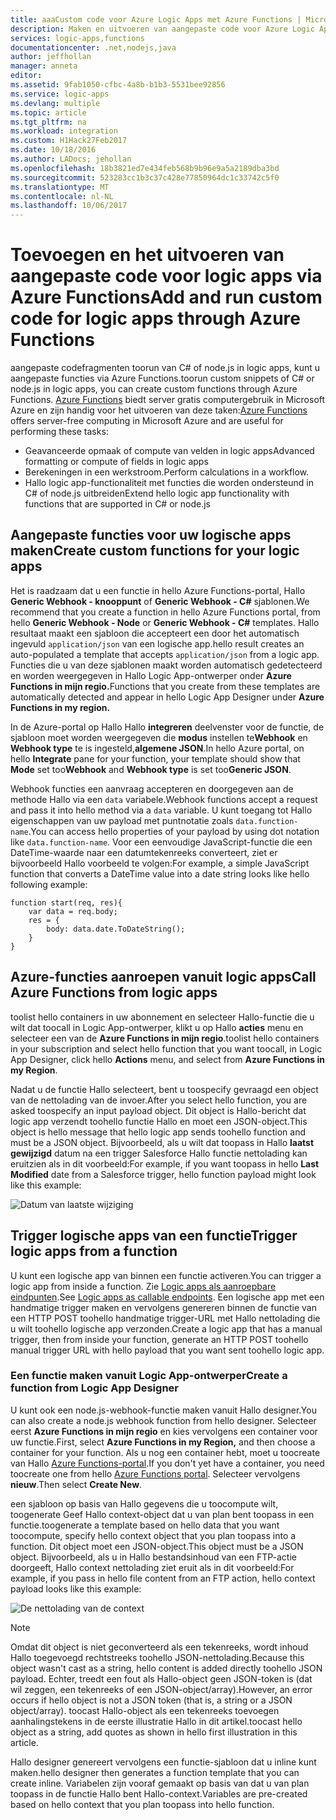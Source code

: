 ```yaml
---
title: aaaCustom code voor Azure Logic Apps met Azure Functions | Microsoft Docs
description: Maken en uitvoeren van aangepaste code voor Azure Logic Apps met Azure Functions
services: logic-apps,functions
documentationcenter: .net,nodejs,java
author: jeffhollan
manager: anneta
editor: 
ms.assetid: 9fab1050-cfbc-4a8b-b1b3-5531bee92856
ms.service: logic-apps
ms.devlang: multiple
ms.topic: article
ms.tgt_pltfrm: na
ms.workload: integration
ms.custom: H1Hack27Feb2017
ms.date: 10/18/2016
ms.author: LADocs; jehollan
ms.openlocfilehash: 18b3821ed7e434feb568b9b96e9a5a2189dba3bd
ms.sourcegitcommit: 523283cc1b3c37c428e77850964dc1c33742c5f0
ms.translationtype: MT
ms.contentlocale: nl-NL
ms.lasthandoff: 10/06/2017
---
```

# <a name="add-and-run-custom-code-for-logic-apps-through-azure-functions"></a><span data-ttu-id="cc0f5-103">Toevoegen en het uitvoeren van aangepaste code voor logic apps via Azure Functions</span><span class="sxs-lookup"><span data-stu-id="cc0f5-103">Add and run custom code for logic apps through Azure Functions</span></span>

<span data-ttu-id="cc0f5-104">aangepaste codefragmenten toorun van C# of node.js in logic apps, kunt u aangepaste functies via Azure Functions.</span><span class="sxs-lookup"><span data-stu-id="cc0f5-104">toorun custom snippets of C# or node.js in logic apps, you can create custom functions through Azure Functions.</span></span> 
<span data-ttu-id="cc0f5-105">[Azure Functions](../azure-functions/functions-overview.md) biedt server gratis computergebruik in Microsoft Azure en zijn handig voor het uitvoeren van deze taken:</span><span class="sxs-lookup"><span data-stu-id="cc0f5-105">[Azure Functions](../azure-functions/functions-overview.md) offers server-free computing in Microsoft Azure and are useful for performing these tasks:</span></span>

* <span data-ttu-id="cc0f5-106">Geavanceerde opmaak of compute van velden in logic apps</span><span class="sxs-lookup"><span data-stu-id="cc0f5-106">Advanced formatting or compute of fields in logic apps</span></span>
* <span data-ttu-id="cc0f5-107">Berekeningen in een werkstroom.</span><span class="sxs-lookup"><span data-stu-id="cc0f5-107">Perform calculations in a workflow.</span></span>
* <span data-ttu-id="cc0f5-108">Hallo logic app-functionaliteit met functies die worden ondersteund in C# of node.js uitbreiden</span><span class="sxs-lookup"><span data-stu-id="cc0f5-108">Extend hello logic app functionality with functions that are supported in C# or node.js</span></span>

## <a name="create-custom-functions-for-your-logic-apps"></a><span data-ttu-id="cc0f5-109">Aangepaste functies voor uw logische apps maken</span><span class="sxs-lookup"><span data-stu-id="cc0f5-109">Create custom functions for your logic apps</span></span>

<span data-ttu-id="cc0f5-110">Het is raadzaam dat u een functie in hello Azure Functions-portal, Hallo **Generic Webhook - knooppunt** of **Generic Webhook - C#** sjablonen.</span><span class="sxs-lookup"><span data-stu-id="cc0f5-110">We recommend that you create a function in hello Azure Functions portal, from hello **Generic Webhook - Node** or **Generic Webhook - C#** templates.</span></span> <span data-ttu-id="cc0f5-111">Hallo resultaat maakt een sjabloon die accepteert een door het automatisch ingevuld `application/json` van een logische app.</span><span class="sxs-lookup"><span data-stu-id="cc0f5-111">hello result creates an auto-populated a template that accepts `application/json` from a logic app.</span></span> <span data-ttu-id="cc0f5-112">Functies die u van deze sjablonen maakt worden automatisch gedetecteerd en worden weergegeven in Hallo Logic App-ontwerper onder **Azure Functions in mijn regio.**</span><span class="sxs-lookup"><span data-stu-id="cc0f5-112">Functions that you create from these templates are automatically detected and appear in hello Logic App Designer under **Azure Functions in my region.**</span></span>

<span data-ttu-id="cc0f5-113">In de Azure-portal op Hallo Hallo **integreren** deelvenster voor de functie, de sjabloon moet worden weergegeven die **modus** instellen te**Webhook** en **Webhook type** te is ingesteld,**algemene JSON**.</span><span class="sxs-lookup"><span data-stu-id="cc0f5-113">In hello Azure portal, on hello **Integrate** pane for your function, your template should show that **Mode** set too**Webhook** and **Webhook type** is set too**Generic JSON**.</span></span> 

<span data-ttu-id="cc0f5-114">Webhook functies een aanvraag accepteren en doorgegeven aan de methode Hallo via een `data` variabele.</span><span class="sxs-lookup"><span data-stu-id="cc0f5-114">Webhook functions accept a request and pass it into hello method via a `data` variable.</span></span> <span data-ttu-id="cc0f5-115">U kunt toegang tot Hallo eigenschappen van uw payload met puntnotatie zoals `data.function-name`.</span><span class="sxs-lookup"><span data-stu-id="cc0f5-115">You can access hello properties of your payload by using dot notation like `data.function-name`.</span></span> <span data-ttu-id="cc0f5-116">Voor een eenvoudige JavaScript-functie die een DateTime-waarde naar een datumtekenreeks converteert, ziet er bijvoorbeeld Hallo voorbeeld te volgen:</span><span class="sxs-lookup"><span data-stu-id="cc0f5-116">For example, a simple JavaScript function that converts a DateTime value into a date string looks like hello following example:</span></span>

```
function start(req, res){
    var data = req.body;
    res = {
        body: data.date.ToDateString();
    }
}
```

## <a name="call-azure-functions-from-logic-apps"></a><span data-ttu-id="cc0f5-117">Azure-functies aanroepen vanuit logic apps</span><span class="sxs-lookup"><span data-stu-id="cc0f5-117">Call Azure Functions from logic apps</span></span>

<span data-ttu-id="cc0f5-118">toolist hello containers in uw abonnement en selecteer Hallo-functie die u wilt dat toocall in Logic App-ontwerper, klikt u op Hallo **acties** menu en selecteer een van de **Azure Functions in mijn regio**.</span><span class="sxs-lookup"><span data-stu-id="cc0f5-118">toolist hello containers in your subscription and select hello function that you want toocall, in Logic App Designer, click hello **Actions** menu, and select from **Azure Functions in my Region**.</span></span>

<span data-ttu-id="cc0f5-119">Nadat u de functie Hallo selecteert, bent u toospecify gevraagd een object van de nettolading van de invoer.</span><span class="sxs-lookup"><span data-stu-id="cc0f5-119">After you select hello function, you are asked toospecify an input payload object.</span></span> <span data-ttu-id="cc0f5-120">Dit object is Hallo-bericht dat logic app verzendt toohello functie Hallo en moet een JSON-object.</span><span class="sxs-lookup"><span data-stu-id="cc0f5-120">This object is hello message that hello logic app sends toohello function and must be a JSON object.</span></span> <span data-ttu-id="cc0f5-121">Bijvoorbeeld, als u wilt dat toopass in Hallo **laatst gewijzigd** datum na een trigger Salesforce Hallo functie nettolading kan eruitzien als in dit voorbeeld:</span><span class="sxs-lookup"><span data-stu-id="cc0f5-121">For example, if you want toopass in hello **Last Modified** date from a Salesforce trigger, hello function payload might look like this example:</span></span>

![Datum van laatste wijziging][1]

## <a name="trigger-logic-apps-from-a-function"></a><span data-ttu-id="cc0f5-123">Trigger logische apps van een functie</span><span class="sxs-lookup"><span data-stu-id="cc0f5-123">Trigger logic apps from a function</span></span>

<span data-ttu-id="cc0f5-124">U kunt een logische app van binnen een functie activeren.</span><span class="sxs-lookup"><span data-stu-id="cc0f5-124">You can trigger a logic app from inside a function.</span></span> <span data-ttu-id="cc0f5-125">Zie [Logic apps als aanroepbare eindpunten](logic-apps-http-endpoint.md).</span><span class="sxs-lookup"><span data-stu-id="cc0f5-125">See [Logic apps as callable endpoints](logic-apps-http-endpoint.md).</span></span> <span data-ttu-id="cc0f5-126">Een logische app met een handmatige trigger maken en vervolgens genereren binnen de functie van een HTTP POST toohello handmatige trigger-URL met Hallo nettolading die u wilt toohello logische app verzonden.</span><span class="sxs-lookup"><span data-stu-id="cc0f5-126">Create a logic app that has a manual trigger, then from inside your function, generate an HTTP POST toohello manual trigger URL with hello payload that you want sent toohello logic app.</span></span>

### <a name="create-a-function-from-logic-app-designer"></a><span data-ttu-id="cc0f5-127">Een functie maken vanuit Logic App-ontwerper</span><span class="sxs-lookup"><span data-stu-id="cc0f5-127">Create a function from Logic App Designer</span></span>

<span data-ttu-id="cc0f5-128">U kunt ook een node.js-webhook-functie maken vanuit Hallo designer.</span><span class="sxs-lookup"><span data-stu-id="cc0f5-128">You can also create a node.js webhook function from hello designer.</span></span> <span data-ttu-id="cc0f5-129">Selecteer eerst **Azure Functions in mijn regio** en kies vervolgens een container voor uw functie.</span><span class="sxs-lookup"><span data-stu-id="cc0f5-129">First, select **Azure Functions in my Region,** and then choose a container for your function.</span></span> <span data-ttu-id="cc0f5-130">Als u nog een container hebt, moet u toocreate van Hallo [Azure Functions-portal](https://functions.azure.com/signin).</span><span class="sxs-lookup"><span data-stu-id="cc0f5-130">If you don't yet have a container, you need toocreate one from hello [Azure Functions portal](https://functions.azure.com/signin).</span></span> <span data-ttu-id="cc0f5-131">Selecteer vervolgens **nieuw**.</span><span class="sxs-lookup"><span data-stu-id="cc0f5-131">Then select **Create New**.</span></span>  

<span data-ttu-id="cc0f5-132">een sjabloon op basis van Hallo gegevens die u toocompute wilt, toogenerate Geef Hallo context-object dat u van plan bent toopass in een functie.</span><span class="sxs-lookup"><span data-stu-id="cc0f5-132">toogenerate a template based on hello data that you want toocompute, specify hello context object that you plan toopass into a function.</span></span> <span data-ttu-id="cc0f5-133">Dit object moet een JSON-object.</span><span class="sxs-lookup"><span data-stu-id="cc0f5-133">This object must be a JSON object.</span></span> <span data-ttu-id="cc0f5-134">Bijvoorbeeld, als u in Hallo bestandsinhoud van een FTP-actie doorgeeft, Hallo context nettolading ziet eruit als in dit voorbeeld:</span><span class="sxs-lookup"><span data-stu-id="cc0f5-134">For example, if you pass in hello file content from an FTP action, hello context payload looks like this example:</span></span>

![De nettolading van de context][2]

> [!NOTE]
> <span data-ttu-id="cc0f5-136">Omdat dit object is niet geconverteerd als een tekenreeks, wordt inhoud Hallo toegevoegd rechtstreeks toohello JSON-nettolading.</span><span class="sxs-lookup"><span data-stu-id="cc0f5-136">Because this object wasn't cast as a string, hello content is added directly toohello JSON payload.</span></span> <span data-ttu-id="cc0f5-137">Echter, treedt een fout als Hallo-object geen JSON-token is (dat wil zeggen, een tekenreeks of een JSON-object/array).</span><span class="sxs-lookup"><span data-stu-id="cc0f5-137">However, an error occurs if hello object is not a JSON token (that is, a string or a JSON object/array).</span></span> <span data-ttu-id="cc0f5-138">toocast Hallo-object als een tekenreeks toevoegen aanhalingstekens in de eerste illustratie Hallo in dit artikel.</span><span class="sxs-lookup"><span data-stu-id="cc0f5-138">toocast hello object as a string, add quotes as shown in hello first illustration in this article.</span></span>
> 

<span data-ttu-id="cc0f5-139">Hallo designer genereert vervolgens een functie-sjabloon dat u inline kunt maken.</span><span class="sxs-lookup"><span data-stu-id="cc0f5-139">hello designer then generates a function template that you can create inline.</span></span> <span data-ttu-id="cc0f5-140">Variabelen zijn vooraf gemaakt op basis van dat u van plan toopass in de functie Hallo bent Hallo-context.</span><span class="sxs-lookup"><span data-stu-id="cc0f5-140">Variables are pre-created based on hello context that you plan toopass into hello function.</span></span>

<!--Image references-->
[1]: ./media/logic-apps-azure-functions/callfunction.png
[2]: ./media/logic-apps-azure-functions/createfunction.png
